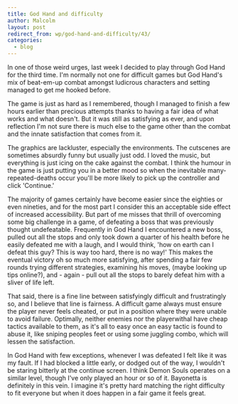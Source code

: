 ```yaml
---
title: God Hand and difficulty
author: Malcolm
layout: post
redirect_from: wp/god-hand-and-difficulty/43/
categories:
  - blog
---
```

In one of those weird urges, last week I decided to play through God Hand for the third time. I'm normally not one for difficult games but God Hand's mix of beat-em-up combat amongst ludicrous characters and setting managed to get me hooked before.

The game is just as hard as I remembered, though I managed to finish a few hours earlier than precious attempts thanks to having a fair idea of what works and what doesn't. But it was still as satisfying as ever, and upon reflection I'm not sure there is much else to the game other than the combat and the innate satisfaction that comes from it.

The graphics are lackluster, especially the environments. The cutscenes are sometimes absurdly funny but usually just odd. I loved the music, but everything is just icing on the cake against the combat. I think the humour in the game is just putting you in a better mood so when the inevitable many-repeated-deaths occur you'll be more likely to pick up the controller and click 'Continue.'

The majority of games certainly have become easier since the eighties or even nineties, and for the most part I consider this an acceptable side effect of increased accessibility. But part of me misses that thrill of overcoming some big challenge in a game, of defeating a boss that was previously thought undefeatable. Frequently in God Hand I encountered a new boss, pulled out all the stops and only took down a quarter of his health before he easily defeated me with a laugh, and I would think, 'how on earth can I defeat this guy? This is way too hard, there is no way!' This makes the eventual victory oh so much more satisfying, after spending a fair few rounds trying different strategies, examining his moves, (maybe looking up tips online?), and - again - pull out all the stops to barely defeat him with a sliver of life left.

That said, there is a fine line between satisfyingly difficult and frustratingly so, and I believe that line is fairness. A difficult game always must ensure the player never feels cheated, or put in a position where they were unable to avoid failure. Optimally, neither enemies nor the playerwithal have cheap tactics available to them, as it's all to easy once an easy tactic is found to abuse it, like sniping peoples feet or using some juggling combo, which will lessen the satisfaction.

In God Hand with few exceptions, whenever I was defeated I felt like it was my fault. If I had blocked a little early, or dodged out of the way, I wouldn't be staring bitterly at the continue screen. I think Demon Souls operates on a similar level, though I've only played an hour or so of it. Bayonetta is definitely in this vein. I imagine it's pretty hard matching the right difficulty to fit everyone but when it does happen in a fair game it feels great.